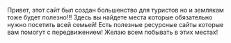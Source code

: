 Привет, этот сайт был создан большенство для туристов но и землякам тоже будет полезно!!! 
Здесь вы найдете места которые обязательно нужно посетить всей семьей! Есть полезные ресурсные сайты которые вам помогут с передвижением!
Желаю всем побывать в этих местах!